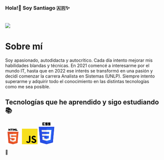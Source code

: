 
###                         Hola!👋 Soy Santiago :argentina:✨ <h1></h1>
<img src="GithubHeader.gif">
<!-- **HollSann/HollSann** is a ✨ _special_ ✨ repository because its `README.md` (this file) appears on your GitHub profile. -->

<h1>Sobre mí</h1>

Soy apasionado, autodidacta y autocrítico. Cada día intento mejorar mis habilidades blandas y técnicas. En 2021 comencé a interesarme por el mundo IT, hasta
que en 2022 ese interés se transformó en una pasión y
decidí comenzar la carrera Analista en Sistemas (UNLP). Siempre intento superarme y adquirir todo el conocimiento en las distintas tecnologías como me sea posible.


## Tecnologías que he aprendido y sigo estudiando 📚   


<div display="in-line" gap="40px">
    <img src="html.png" alt="html" width="50" margin-rigth="20px">
    <img src="Javascript.png" alt="javascript" width="50" margin-rigth="20px"/>
    <img src="css.png" alt="css" width="50" margin-rigth="20px">
</div>

 
📆
<!-- Here are some ideas to get you started:

- 🔭 I’m currently working on ...
- 🌱 I’m currently learning ...
- 👯 I’m looking to collaborate on ...
- 🤔 I’m looking for help with ...
- 💬 Ask me about ...
- 📫 How to reach me: ...
- 😄 Pronouns: ...
- ⚡ Fun fact: ... -->


